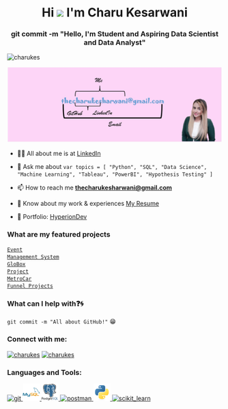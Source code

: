 <!--
**CharuKes/CharuKes** is a ✨ _special_ ✨ repository because its `README.md` (this file) appears on your GitHub profile. 
Here are some ideas to get you started:

- 🔭 I’m currently working on ...
- 🌱 I’m currently learning ... 
- 👯 I’m looking to collaborate on ...
- 🤔 I’m looking for help with ...
- 💬 Ask me about ... 
- 📫 How to reach me: ...
- 😄 Pronouns: ... 
- ⚡ Fun fact: ... 
--> 
<h1 align="center">Hi <img src="https://raw.githubusercontent.com/iampavangandhi/iampavangandhi/master/gifs/Hi.gif" width="30px"> I'm Charu Kesarwani</h1>
<h3 align="center">git commit -m "Hello, I'm Student and Aspiring Data Scientist and Data Analyst"</h3> 


<p align="left"> <img src="https://komarev.com/ghpvc/?username=charukes&label=Profile%20views&color=0e75b6&style=flat" alt="charukes" /> </p>

![Banner](https://github.com/CharuKes/CharuKes/blob/main/banner.JPG)


- 👨‍💻 All about me is at [LinkedIn](https://www.linkedin.com/in/charukes/) 

- 💬 Ask me about ``` var topics = [ "Python", "SQL", "Data Science", "Machine Learning", "Tableau", "PowerBI", "Hypothesis Testing" ] ```

- 📫 How to reach me **thecharukesharwani@gmail.com**

- 📄 Know about my work & experiences [My Resume](https://drive.google.com/file/d/1TIeq4BofOXDN13JxhmEz8d-KAnU7fbFj/view?usp=sharing)

- 📄 Portfolio: [HyperionDev](https://hyperiondev.com/portfolio/110945)

### What are my featured projects
  
<code>[Event Management System](https://github.com/CharuKes/Event-Management-System/blob/master/README.md)</code>    
<code>[GloBox Project](https://github.com/CharuKes/globox_project/blob/main/README.md)</code>     
<code>[MetroCar Funnel Projects](https://github.com/CharuKes/Funnel-Analysis/blob/master/README.md)</code>         



### What can I help with:question::cyclone:
<code>git commit -m "All about GitHub!"</code> :grin:

<h3 align="left">Connect with me:</h3>
<p align="left">
<a href="https://www.linkedin.com/in/charukes/" target="blank"><img align="center" src="https://raw.githubusercontent.com/rahuldkjain/github-profile-readme-generator/master/src/images/icons/Social/linked-in-alt.svg" alt="charukes" height="30" width="40" /></a>
<a href="https://instagram.com/charu.kesarwani" target="blank"><img align="center" src="https://raw.githubusercontent.com/rahuldkjain/github-profile-readme-generator/master/src/images/icons/Social/instagram.svg" alt="charukes" height="30" width="40" /></a>
</p>

<h3 align="left">Languages and Tools:</h3>
<p align="left"> 
  <a href="https://git-scm.com/" target="_blank" rel="noreferrer">
  <img src="https://www.vectorlogo.zone/logos/git-scm/git-scm-icon.svg" alt="git" width="40" height="40" />
</a>
<a href="https://www.mysql.com/" target="_blank" rel="noreferrer">
  <img src="https://raw.githubusercontent.com/devicons/devicon/master/icons/mysql/mysql-original-wordmark.svg" alt="mysql" width="40" height="40" />
</a>
<a href="https://www.postgresql.org" target="_blank" rel="noreferrer">
  <img src="https://raw.githubusercontent.com/devicons/devicon/master/icons/postgresql/postgresql-original-wordmark.svg" alt="postgresql" width="40" height="40" />
</a>
<a href="https://postman.com" target="_blank" rel="noreferrer">
  <img src="https://www.vectorlogo.zone/logos/getpostman/getpostman-icon.svg" alt="postman" width="40" height="40" />
</a>
<a href="https://www.python.org" target="_blank" rel="noreferrer">
  <img src="https://raw.githubusercontent.com/devicons/devicon/master/icons/python/python-original.svg" alt="python" width="40" height="40" />
</a>
<a href="https://scikit-learn.org/" target="_blank" rel="noreferrer">
  <img src="https://upload.wikimedia.org/wikipedia/commons/0/05/Scikit_learn_logo_small.svg" alt="scikit_learn" width="40" height="40" />
</a>
 </p>
